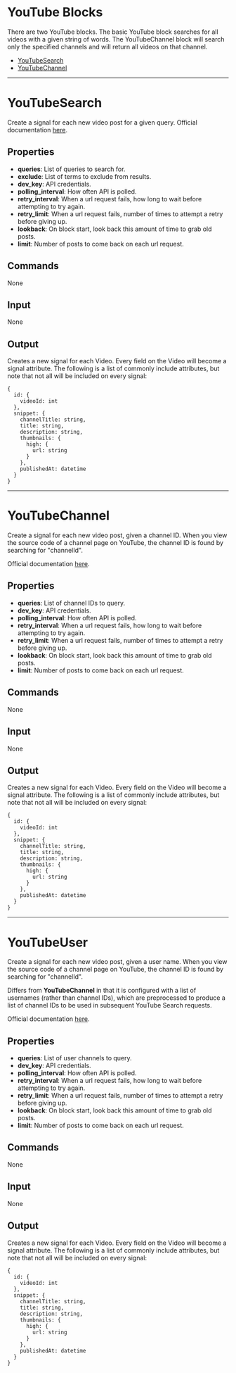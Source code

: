 YouTube Blocks
=============

There are two YouTube blocks. The basic YouTube block searches for all videos with a given string of words. The YouTubeChannel block will search only the specified channels and will return all videos on that channel.

-   [YouTubeSearch](https://github.com/nio-blocks/youtube#youtubesearch)
-   [YouTubeChannel](https://github.com/nio-blocks/youtube#youtubechannel)

***

YouTubeSearch
==============

Create a signal for each new video post for a given query. Official documentation [here](https://developers.google.com/youtube/v3/docs/search).

Properties
--------------

-   **queries**: List of queries to search for.
-   **exclude**: List of terms to exclude from results.
-   **dev_key**: API credentials.
-   **polling_interval**: How often API is polled.
-   **retry_interval**: When a url request fails, how long to wait before attempting to try again.
-   **retry_limit**: When a url request fails, number of times to attempt a retry before giving up.
-   **lookback**: On block start, look back this amount of time to grab old posts.
-   **limit**: Number of posts to come back on each url request.

Commands
----------------
None

Input
-------
None

Output
---------
Creates a new signal for each Video. Every field on the Video will become a signal attribute. The following is a list of commonly include attributes, but note that not all will be included on every signal:

```
{
  id: {
    videoId: int
  },
  snippet: {
    channelTitle: string,
    title: string,
    description: string,
    thumbnails: {
      high: {
        url: string
      }
    },
    publishedAt: datetime
  }
}
```

***

YouTubeChannel
==============

Create a signal for each new video post, given a channel ID. When you view the source code of a channel page on YouTube, the channel ID is found by searching for "channelId".

Official documentation [here](https://developers.google.com/youtube/v3/docs/search).

Properties
--------------

-   **queries**: List of channel IDs to query.
-   **dev_key**: API credentials.
-   **polling_interval**: How often API is polled.
-   **retry_interval**: When a url request fails, how long to wait before attempting to try again.
-   **retry_limit**: When a url request fails, number of times to attempt a retry before giving up.
-   **lookback**: On block start, look back this amount of time to grab old posts.
-   **limit**: Number of posts to come back on each url request.

Commands
----------------
None

Input
-------
None

Output
---------
Creates a new signal for each Video. Every field on the Video will become a signal attribute. The following is a list of commonly include attributes, but note that not all will be included on every signal:

```
{
  id: {
    videoId: int
  },
  snippet: {
    channelTitle: string,
    title: string,
    description: string,
    thumbnails: {
      high: {
        url: string
      }
    },
    publishedAt: datetime
  }
}
```

***

YouTubeUser
==============

Create a signal for each new video post, given a user name. When you view the source code of a channel page on YouTube, the channel ID is found by searching for "channelId".

Differs from **YouTubeChannel** in that it is configured with a list of usernames (rather than channel IDs), which are preprocessed to produce a list of channel IDs to be used in subsequent YouTube Search requests.

Official documentation [here](https://developers.google.com/youtube/v3/docs/search).

Properties
--------------

-   **queries**: List of user channels to query.
-   **dev_key**: API credentials.
-   **polling_interval**: How often API is polled.
-   **retry_interval**: When a url request fails, how long to wait before attempting to try again.
-   **retry_limit**: When a url request fails, number of times to attempt a retry before giving up.
-   **lookback**: On block start, look back this amount of time to grab old posts.
-   **limit**: Number of posts to come back on each url request.

Commands
----------------
None

Input
-------
None

Output
---------
Creates a new signal for each Video. Every field on the Video will become a signal attribute. The following is a list of commonly include attributes, but note that not all will be included on every signal:

```
{
  id: {
    videoId: int
  },
  snippet: {
    channelTitle: string,
    title: string,
    description: string,
    thumbnails: {
      high: {
        url: string
      }
    },
    publishedAt: datetime
  }
}
```
